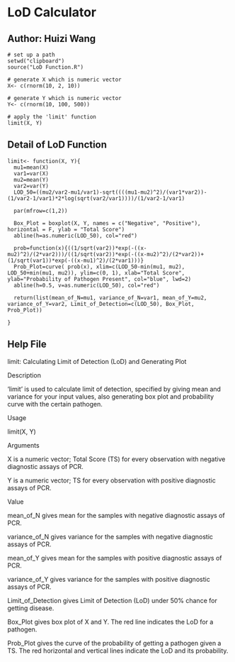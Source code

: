 # LoD Calculator

## Author: Huizi Wang

```{r}
# set up a path
setwd("clipboard")
source("LoD Function.R")

# generate X which is numeric vector
X<- c(rnorm(10, 2, 10))

# generate Y which is numeric vector
Y<- c(rnorm(10, 100, 500))

# apply the 'limit' function
limit(X, Y)
```


## Detail of LoD Function 

```{r}
limit<- function(X, Y){
  mu1=mean(X)
  var1=var(X)
  mu2=mean(Y)
  var2=var(Y)
  LOD_50=((mu2/var2-mu1/var1)-sqrt((((mu1-mu2)^2)/(var1*var2))-(1/var2-1/var1)*2*log(sqrt(var2/var1))))/(1/var2-1/var1)
  
  par(mfrow=c(1,2))
  
  Box_Plot = boxplot(X, Y, names = c("Negative", "Positive"), horizontal = F, ylab = "Total Score")
  abline(h=as.numeric(LOD_50), col="red")
  
  prob=function(x){((1/sqrt(var2))*exp(-((x-mu2)^2)/(2*var2)))/((1/sqrt(var2))*exp(-((x-mu2)^2)/(2*var2))+(1/sqrt(var1))*exp(-((x-mu1)^2)/(2*var1)))}
  Prob_Plot=curve( prob(x), xlim=c(LOD_50-min(mu1, mu2), LOD_50+min(mu1, mu2)), ylim=c(0, 1), xlab="Total Score", ylab="Probability of Pathogen Present", col="blue", lwd=2)
  abline(h=0.5, v=as.numeric(LOD_50), col="red")
  
  return(list(mean_of_N=mu1, variance_of_N=var1, mean_of_Y=mu2, variance_of_Y=var2, Limit_of_Detection=c(LOD_50), Box_Plot, Prob_Plot))
  
}
```


## Help File

limit: Calculating Limit of Detection (LoD) and Generating Plot

Description

‘limit’ is used to calculate limit of detection, specified by giving mean and variance for your input values, also generating box plot and probability curve with the certain pathogen. 


Usage

limit(X, Y)           


Arguments

X                                is a numeric vector; Total Score (TS) for every observation with negative         
                                 diagnostic assays of PCR.                                             

Y                                is a numeric vector; TS for every observation with positive diagnostic 
                                 assays of PCR.
                                              
Value

mean_of_N                        gives mean for the samples with negative diagnostic assays of PCR.
 
variance_of_N                    gives variance for the samples with negative diagnostic assays of PCR.

mean_of_Y                        gives mean for the samples with positive diagnostic assays of PCR.

variance_of_Y                    gives variance for the samples with positive diagnostic assays of PCR.

Limit_of_Detection               gives Limit of Detection (LoD) under 50% chance for getting disease.                         

Box_Plot                         gives box plot of X and Y. The red line indicates the LoD for a pathogen.
                                             
Prob_Plot                        gives the curve of the probability of getting a pathogen given a TS. The 
                                 red horizontal and vertical lines indicate the LoD and its probability. 


